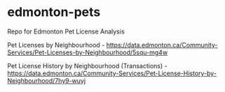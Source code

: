 # edmonton-pets
Repo for Edmonton Pet License Analysis

Pet Licenses by Neighbourhood - https://data.edmonton.ca/Community-Services/Pet-Licenses-by-Neighbourhood/5squ-mg4w

Pet License History by Neighbourhood (Transactions) - https://data.edmonton.ca/Community-Services/Pet-License-History-by-Neighbourhood/7hy9-wuyj